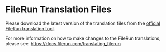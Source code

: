 # FileRun Translation Files
Please download the latest version of the translation files from the [official FileRun translation tool](https://docs.filerun.com/translating_filerun).

For more information on how to make changes to the FileRun translations, please see: https://docs.filerun.com/translating_filerun
